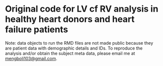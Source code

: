 # Original code for LV cf RV analysis in healthy heart donors and heart failure patients

Note: data objects to run the RMD files are not made public because they are patient data with demographic details and IDs. To reproduce the analysis and/or obtain the subject meta data, please email me at mengboli103@gmail.com. 
